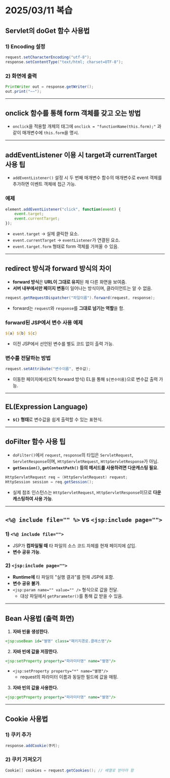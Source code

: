 # 2025/03/11 복습

## **Servlet의 doGet 함수 사용법**
### 1) **Encoding 설정**
```java
request.setCharacterEncoding("utf-8");
response.setContentType("text/html; charset=UTF-8");
```

### 2) **화면에 출력**
```java
PrintWriter out = response.getWriter();
out.print("~~");
```

---

## **onclick 함수를 통해 form 객체를 갖고 오는 방법**
- `onclick`을 적용할 개체의 태그에 `onclick = "functionName(this.form);"` 과 같이 매개변수에 `this.form`을 명시.

---

## **addEventListener 이용 시 target과 currentTarget 사용 팁**
- `addEventListener()` 설정 시 두 번째 매개변수 함수의 매개변수로 event 객체를 추가하면 이벤트 객체에 접근 가능.
  
### **예제**
```javascript
element.addEventListener("click", function(event) {
    event.target;
    event.currentTarget;
});
```
- `event.target` → 실제 클릭한 요소.
- `event.currentTarget` → `eventListener`가 연결된 요소.
- `event.target.form` 형태로 form 객체를 가져올 수 있음.

---

## **redirect 방식과 forward 방식의 차이**
- **forward 방식**은 **URL이 그대로 유지**된 채 다른 화면을 보여줌.
- **서버 내부에서만 페이지 변동**이 일어나는 방식이며, 클라이언트는 알 수 없음.

```java
request.getRequestDispatcher("파일이름").forward(request, response);
```
- forward는 `request`와 `response`를 **그대로 넘기는 역할**을 함.

### **forward된 JSP에서 변수 사용 예제**
```jsp
${a} ${b} ${c}
```
- 이전 JSP에서 선언된 변수를 별도 코드 없이 출력 가능.

### **변수를 전달하는 방법**
```java
request.setAttribute("변수이름", 변수값);
```
- 이동한 페이지에서(오직 forward 방식) EL을 통해 `${변수이름}`으로 변수값 출력 가능.

---

## **EL(Expression Language)**
- **`${}` 형태**로 변수값을 쉽게 출력할 수 있는 표현식.

---

## **doFilter 함수 사용 팁**
- `doFilter()`에서 `request`, `response`의 타입은 `ServletRequest`, `ServletResponse`이며, `HttpServletRequest`, `HttpServletResponse`가 아님.
- **`getSession()`, `getContextPath()` 등의 메서드를 사용하려면 다운캐스팅 필요**.

```java
HttpServletRequest req = (HttpServletRequest) request;
HttpSession session = req.getSession();
```
- 실제 참조 인스턴스는 `HttpServletRequest`, `HttpServletResponse`이므로 **다운캐스팅하여 사용 가능**.

---

## **`<%@ include file="" %>` vs `<jsp:include page="">`**
### **1) `<%@ include file="">`**
- JSP가 **컴파일될 때** 타 파일의 소스 코드 자체를 현재 페이지에 삽입.
- **변수 공유 가능**.

### **2) `<jsp:include page="">`**
- **Runtime에** 타 파일의 "실행 결과"를 현재 JSP에 포함.
- **변수 공유 불가**.
- `<jsp:param name="" value="" />` 형식으로 값을 전달.
  - 대상 파일에서 `getParameter()`를 통해 값 받을 수 있음.

---

## **Bean 사용법 (출력 화면)**
1. **자바 빈을 생성한다.**
```jsp
<jsp:useBean id="별명" class="패키지경로.클래스명"/>
```

2. **자바 빈에 값을 저장한다.**
```jsp
<jsp:setProperty property="파라미터명" name="별명"/>
```
- `<jsp:setProperty property="*" name="별명"/>`  
  - request의 파라미터 이름과 동일한 필드에 값을 매핑.

3. **자바 빈의 값을 사용한다.**
```jsp
<jsp:getProperty property="파라미터명" name="별명"/>
```

---

## **Cookie 사용법**
### 1) **쿠키 추가**
```java
response.addCookie(쿠키);
```

### 2) **쿠키 가져오기**
```java
Cookie[] cookies = request.getCookies(); // 배열로 받아야 함
```
